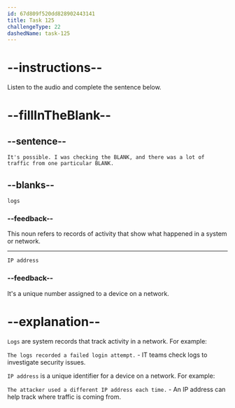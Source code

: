 ```yaml
---
id: 67d809f520dd828902443141
title: Task 125
challengeType: 22
dashedName: task-125
---
```


<!-- (audio) Jake: It's possible. I was checking the logs, and there was a lot of traffic from one particular IP address. -->

# --instructions--

Listen to the audio and complete the sentence below.

# --fillInTheBlank--

## --sentence--

`It's possible. I was checking the BLANK, and there was a lot of traffic from one particular BLANK.`  

## --blanks--

`logs`

### --feedback--

This noun refers to records of activity that show what happened in a system or network.  

---

`IP address`

### --feedback--

It's a unique number assigned to a device on a network.  

# --explanation--

`Logs` are system records that track activity in a network. For example:

`The logs recorded a failed login attempt.` - IT teams check logs to investigate security issues.  

`IP address` is a unique identifier for a device on a network. For example:

`The attacker used a different IP address each time.` - An IP address can help track where traffic is coming from.  
